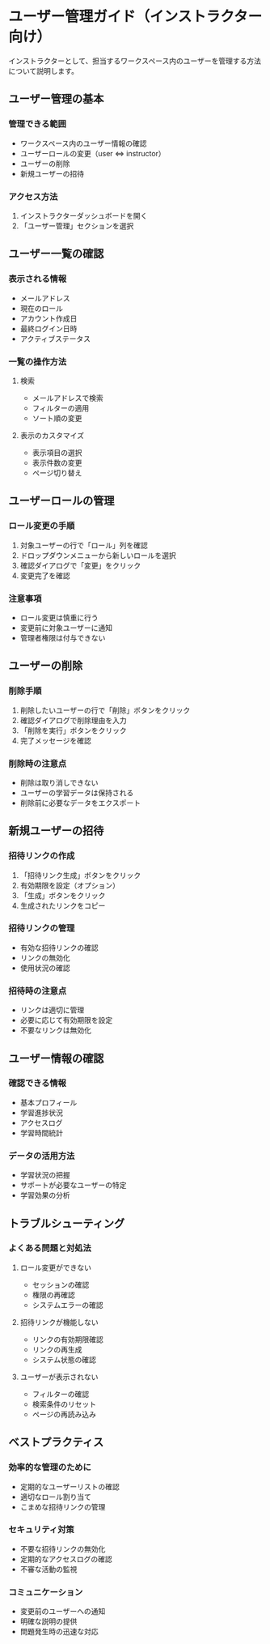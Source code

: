 # ユーザー管理ガイド（インストラクター向け）

インストラクターとして、担当するワークスペース内のユーザーを管理する方法について説明します。

## ユーザー管理の基本

### 管理できる範囲
- ワークスペース内のユーザー情報の確認
- ユーザーロールの変更（user ⇔ instructor）
- ユーザーの削除
- 新規ユーザーの招待

### アクセス方法
1. インストラクターダッシュボードを開く
2. 「ユーザー管理」セクションを選択

## ユーザー一覧の確認

### 表示される情報
- メールアドレス
- 現在のロール
- アカウント作成日
- 最終ログイン日時
- アクティブステータス

### 一覧の操作方法
1. 検索
   - メールアドレスで検索
   - フィルターの適用
   - ソート順の変更

2. 表示のカスタマイズ
   - 表示項目の選択
   - 表示件数の変更
   - ページ切り替え

## ユーザーロールの管理

### ロール変更の手順
1. 対象ユーザーの行で「ロール」列を確認
2. ドロップダウンメニューから新しいロールを選択
3. 確認ダイアログで「変更」をクリック
4. 変更完了を確認

### 注意事項
- ロール変更は慎重に行う
- 変更前に対象ユーザーに通知
- 管理者権限は付与できない

## ユーザーの削除

### 削除手順
1. 削除したいユーザーの行で「削除」ボタンをクリック
2. 確認ダイアログで削除理由を入力
3. 「削除を実行」ボタンをクリック
4. 完了メッセージを確認

### 削除時の注意点
- 削除は取り消しできない
- ユーザーの学習データは保持される
- 削除前に必要なデータをエクスポート

## 新規ユーザーの招待

### 招待リンクの作成
1. 「招待リンク生成」ボタンをクリック
2. 有効期限を設定（オプション）
3. 「生成」ボタンをクリック
4. 生成されたリンクをコピー

### 招待リンクの管理
- 有効な招待リンクの確認
- リンクの無効化
- 使用状況の確認

### 招待時の注意点
- リンクは適切に管理
- 必要に応じて有効期限を設定
- 不要なリンクは無効化

## ユーザー情報の確認

### 確認できる情報
- 基本プロフィール
- 学習進捗状況
- アクセスログ
- 学習時間統計

### データの活用方法
- 学習状況の把握
- サポートが必要なユーザーの特定
- 学習効果の分析

## トラブルシューティング

### よくある問題と対処法

1. ロール変更ができない
   - セッションの確認
   - 権限の再確認
   - システムエラーの確認

2. 招待リンクが機能しない
   - リンクの有効期限確認
   - リンクの再生成
   - システム状態の確認

3. ユーザーが表示されない
   - フィルターの確認
   - 検索条件のリセット
   - ページの再読み込み

## ベストプラクティス

### 効率的な管理のために
- 定期的なユーザーリストの確認
- 適切なロール割り当て
- こまめな招待リンクの管理

### セキュリティ対策
- 不要な招待リンクの無効化
- 定期的なアクセスログの確認
- 不審な活動の監視

### コミュニケーション
- 変更前のユーザーへの通知
- 明確な説明の提供
- 問題発生時の迅速な対応